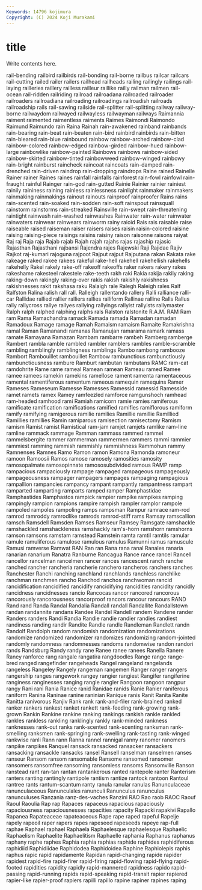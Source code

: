 ```yaml
---
Keywords: 14796 kojimura
Copyright: (C) 2024 Koji Murakami
---
```


# title

Write contents here.



rail-bending railbird railbirds
rail-bonding rail-borne railbus railcar railcars rail-cutting railed railer railers railhead
railheads railing railingly railings rail-laying railleries raillery railless railleur raillike
railly railman railmen rail-ocean rail-ridden railriding railroad railroadana railroaded railroader
railroaders railroadiana railroading railroadings railroadish railroads railroadship rails rail-sawing railside
rail-splitter rail-splitting railway railway-borne railwaydom railwayed railwayless railwayman railways Raimannia
raiment raimented raimentless raiments Raimes Raimondi Raimondo Raimund Raimundo rain
Raina Rainah rain-awakened rainband rainbands rain-bearing rain-beat rain-beaten rain-bird rainbird
rainbirds rain-bitten rain-bleared rain-blue rainbound rainbow rainbow-arched rainbow-clad rainbow-colored rainbow-edged
rainbow-girded rainbow-hued rainbow-large rainbowlike rainbow-painted Rainbows rainbows rainbow-sided rainbow-skirted rainbow-tinted
rainbowweed rainbow-winged rainbowy rain-bright rainburst raincheck raincoat raincoats rain-damped rain-drenched
rain-driven raindrop rain-dropping raindrops Raine rained Rainelle Rainer rainer Raines
raines rainfall rainfalls rainforest rain-fowl rainfowl rain-fraught rainful Rainger rain-god
rain-gutted Rainie Rainier rainier rainiest rainily raininess raining rainless rainlessness
rainlight rainmaker rainmakers rainmaking rainmakings rainout rainouts rainproof rainproofer Rains
rains rain-scented rain-soaked rain-sodden rain-soft rainspout rainsquall rainstorm rainstorms rain-streaked
Rainsville rain-swept rain-threatening raintight rainwash rain-washed rainwashes Rainwater rain-water rainwater
rainwaters rainwear rainwears rainworm rainy raioid Rais rais raisable raise
raiseable raised raiseman raiser raisers raises raisin raisin-colored raisine raising
raising-piece raisings raisins raisiny raison raisonne raisons raiyat Raj raj
Raja raja Rajab rajab Rajah rajah rajahs rajas rajaship rajasic
Rajasthan Rajasthani rajbansi Rajendra rajes Rajewski Raji Rajidae Rajiv Rajkot
raj-kumari rajoguna rajpoot Rajput rajput Rajputana rakan Rakata rake rakeage
raked rakee rakees rakeful rake-hell rakehell rakehellish rakehells rakehelly Rakel
rakely rake-off rakeoff rakeoffs raker rakers rakery rakes rakeshame rakesteel
rakestele rake-teeth rakh raki Rakia rakija rakily raking raking-down rakingly
raking-over rakis rakish rakishly rakishness rakishnesses rakit rakshasa raku Ralaigh
rale Ralegh Raleigh rales Ralf Ralfston Ralina ralish rall rall.
Ralleigh rallentando rallery Ralli ralliance ralli-car Rallidae rallied rallier ralliers
rallies ralliform Rallinae ralline Ralls Rallus rally rallycross rallye rallyes
rallying rallyings rallyist rallyists rallymaster Ralph ralph ralphed ralphing ralphs
rals Ralston ralstonite R.A.M. RAM Ram ram Rama Ramachandra ramack
Ramada ramada Ramadan ramadan Ramadoux Ramage ramage Ramah Ramaism ramaism
Ramaite Ramakrishna ramal Raman Ramanandi ramanas Ramanujan ramarama ramark ramass
ramate Ramayana Ramazan Rambam rambarre rambeh Ramberg ramberge Rambert rambla
ramble rambled rambler ramblers rambles ramble-scramble rambling ramblingly ramblingness ramblings
Rambo rambong rambooze Rambort Rambouillet rambouillet Rambow rambunctious rambunctiously rambunctiousness
rambure Ramburt rambutan rambutans RAMC ram-cat ramdohrite Rame rame rameal
Ramean ramean Rameau ramed Ramee ramee ramees ramekin ramekins ramellose
rament ramenta ramentaceous ramental ramentiferous ramentum rameous ramequin ramequins Ramer
Rameses Rameseum Ramesse Ramesses Ramessid ramessid Ramesside ramet ramets ramex
Ramey ramfeezled ramforce ramgunshoch ramhead ram-headed ramhood rami Ramiah ramicorn
ramie ramies ramiferous ramificate ramification ramifications ramified ramifies ramiflorous ramiform
ramify ramifying ramigerous ramilie ramilies Ramillie ramillie Ramillied Ramillies ramillies
Ramin ramiparous ramisection ramisectomy Ramism ramism Ramist ramist Ramistical ram-jam
ramjet ramjets ramlike ram-line ramline rammack rammage Ramman rammass rammed
rammel rammelsbergite rammer rammerman rammermen rammers rammi rammier rammiest ramming
rammish rammishly rammishness Rammohun rammy Ramnenses Ramnes Ramo Ramon ramon
Ramona Ramonda ramoneur ramoon Ramoosii Ramos ramose ramosely ramosities ramosity
ramosopalmate ramosopinnate ramososubdivided ramous RAMP ramp rampacious rampaciously rampage rampaged
rampageous rampageously rampageousness rampager rampagers rampages rampaging rampagious rampallion rampancies
rampancy rampant rampantly rampantness rampart ramparted ramparting ramparts ramped ramper
Ramphastidae Ramphastides Ramphastos rampick rampier rampike rampikes ramping rampingly rampion
rampions rampire rampish rampler ramplor rampole rampoled rampoles rampoling ramps
rampsman Rampur ramrace ram-rod ramrod ramroddy ramrodlike ramrods ramrod-stiff rams
Ramsay ramscallion ramsch Ramsdell Ramsden Ramses Ramseur Ramsey Ramsgate ramshackle
ramshackled ramshackleness ramshackly ram's-horn ramshorn ramshorns ramson ramsons ramstam ramstead
Ramstein ramta ramtil ramtils ramular ramule ramuliferous ramulose ramulous ramulus
Ramunni ramus ramuscule Ramusi ramverse Ramwat RAN Ran ran Rana
rana ranal Ranales ranaria ranarian ranarium Ranatra Ranburne Rancagua Rance
rance rancel Rancell rancellor rancelman rancelmen rancer rances rancescent ranch
ranche ranched rancher rancheria rancherie ranchero rancheros ranchers ranches Ranchester
Ranchi ranching ranchland ranchlands ranchless ranchlike ranchman ranchmen rancho Ranchod
ranchos ranchwoman rancid rancidification rancidified rancidify rancidifying rancidities rancidity rancidly
rancidness rancidnesses rancio Rancocas rancor rancored rancorous rancorously rancorousness rancorproof
rancors rancour rancours RAND Rand rand Randa Randal Randalia Randall
randall Randallite Randallstown randan randannite randans Randee Randel Randell randem
Randene rander Randers randers Randi Randia Randie randie randier randies
randiest randiness randing randir Randite Randle randle Randleman Randlett randn
Randolf Randolph random randomish randomization randomizations randomize randomized randomizer randomizes
randomizing random-jointed randomly randomness randomnesses randoms randomwise randon randori rands
Randsburg Randy randy rane Ranee ranee ranees Ranella Ranere Raney
ranforce rang rangale rangatira rangdoodles Range range range-bred ranged rangefinder
rangeheads Rangel rangeland rangelands rangeless Rangeley Rangely rangeman rangemen Ranger
ranger rangers rangership ranges rangework rangey rangier rangiest Rangifer rangiferine
ranginess ranginesses ranging rangle rangler Rangoon rangoon rangpur rangy Rani
rani Rania Ranice ranid Ranidae ranids Ranie Ranier raniferous raniform
Ranina Raninae ranine raninian Ranique ranis Ranit Ranita Ranite Ranitta
ranivorous Ranjiv Rank rank rank-and-filer rank-brained ranked ranker rankers rankest
ranket rankett rank-feeding rank-growing rank-grown Rankin Rankine rankine ranking rankings
rankish rankle rankled rankles rankless rankling ranklingly rankly rank-minded rankness
ranknesses rank-out ranks rank-scented rank-scenting ranksman rank-smelling ranksmen rank-springing rank-swelling
rank-tasting rank-winged rankwise ranli Rann rann Ranna rannel rannigal ranny
ranomer ranomers ranpike ranpikes Ranquel ransack ransacked ransacker ransackers ransacking
ransackle ransacks ransel Ransell ranselman ranselmen ranses ranseur Ransom ransom
ransomable Ransome ransomed ransomer ransomers ransomfree ransoming ransomless ransoms Ransomville
Ranson ranstead rant ran-tan rantan rantankerous ranted rantepole ranter Ranterism
ranters ranting rantingly rantipole rantism rantize rantock rantoon Rantoul rantree
rants rantum-scantum ranty ranula ranular ranulas Ranunculaceae ranunculaceous Ranunculales ranunculi
Ranunculus ranunculus ranunculuses Ranzania ranz-des-vaches Ranzini RAO Rao raob RAOC
Raouf Raoul Raoulia Rap rap Rapaces rapaceus rapacious rapaciously rapaciousness
rapaciousnesses rapacities rapacity Rapacki rapakivi Rapallo Rapanea Rapateaceae rapateaceous Rape
rape raped rapeful Rapelje rapely rapeoil raper rapers rapes rapeseed
rapeseeds rapeye rap-full raphae Raphael raphael Raphaela Raphaelesque raphaelesque Raphaelic
Raphaelism Raphaelite Raphaelitism Raphaelle raphania Raphanus raphanus raphany raphe raphes
Raphia raphia raphias raphide raphides raphidiferous raphidiid Raphidiidae Raphidodea Raphidoidea
Raphine Raphiolepis raphis raphus rapic rapid rapidamente Rapidan rapid-changing rapide
rapider rapidest rapid-fire rapid-firer rapid-firing rapid-flowing rapid-flying rapid-footed rapidities rapidity
rapidly rapid-mannered rapidness rapido rapid-passing rapid-running rapids rapid-speaking rapid-transit rapier
rapiered rapier-like rapier-proof rapiers rapilli rapillo rapine rapiner rapines raping
